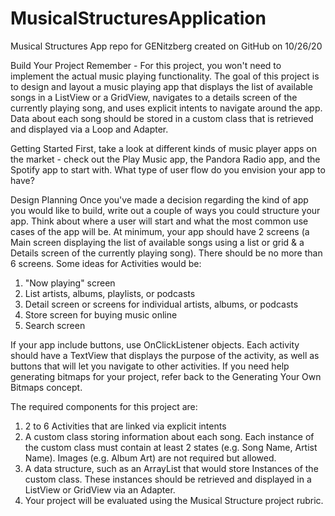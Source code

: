 # MusicalStructuresApplication
Musical Structures App repo for GENitzberg created on GitHub on 10/26/20

Build Your Project
Remember - For this project, you won't need to implement the actual music playing functionality.
The goal of this project is to design and layout a music playing app that displays the list of available songs in a ListView or a GridView, navigates to a details screen of the currently playing song, and uses explicit intents to navigate around the app.
Data about each song should be stored in a custom class that is retrieved and displayed via a Loop and Adapter.

Getting Started
First, take a look at different kinds of music player apps on the market - check out the Play Music app, the Pandora Radio app, and the Spotify app to start with.
What type of user flow do you envision your app to have?

Design Planning
Once you've made a decision regarding the kind of app you would like to build, write out a couple of ways you could structure your app. Think about where a user will start and what the most common use cases of the app will be.
At minimum, your app should have 2 screens (a Main screen displaying the list of available songs using a list or grid & a Details screen of the currently playing song). There should be no more than 6 screens.
Some ideas for Activities would be:
1. "Now playing" screen
2. List artists, albums, playlists, or podcasts
3. Detail screen or screens for individual artists, albums, or podcasts
4. Store screen for buying music online
5. Search screen

If your app include buttons, use OnClickListener objects. Each activity should have a TextView that displays the purpose of the activity, as well as buttons that will let you navigate to other activities.
If you need help generating bitmaps for your project, refer back to the Generating Your Own Bitmaps concept.

The required components for this project are:
1. 2 to 6 Activities that are linked via explicit intents
2. A custom class storing information about each song. Each instance of the custom class must contain at least 2 states (e.g. Song Name, Artist Name). Images (e.g. Album Art) are not required but allowed.
3. A data structure, such as an ArrayList that would store Instances of the custom class. These instances should be retrieved and displayed in a ListView or GridView via an Adapter.
4. Your project will be evaluated using the Musical Structure project rubric.
